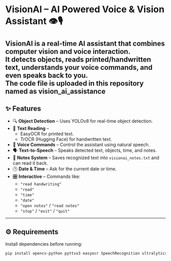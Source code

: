 
# VisionAI – AI Powered Voice & Vision Assistant 👁️🎙️

VisionAI is a real-time **AI assistant** that combines **computer vision** and **voice interaction**.  
It detects objects, reads printed/handwritten text, understands your voice commands, and even speaks back to you.  
The code file is uploaded in this repository named as vision_ai_assistance
---

## ✨ Features
- 🔍 **Object Detection** – Uses YOLOv8 for real-time object detection.  
- 📝 **Text Reading** –  
  - EasyOCR for printed text.  
  - TrOCR (Hugging Face) for handwritten text.  
- 🎤 **Voice Commands** – Control the assistant using natural speech.  
- 🗣️ **Text-to-Speech** – Speaks detected text, objects, time, and notes.  
- 📒 **Notes System** – Saves recognized text into `visionai_notes.txt` and can read it back.  
- 🕒 **Date & Time** – Ask for the current date or time.  
- 🎛️ **Interactive** – Commands like:
  - `"read handwriting"`  
  - `"read"`  
  - `"time"`  
  - `"date"`  
  - `"open notes"` / `"read notes"`  
  - `"stop"` / `"exit"` / `"quit"`  

---

## ⚙️ Requirements

Install dependencies before running:

```bash
pip install opencv-python pyttsx3 easyocr SpeechRecognition ultralytics textblob transformers pillow
